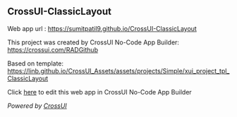 ## CrossUI-ClassicLayout
Web app url : https://sumitpatil9.github.io/CrossUI-ClassicLayout

This project was created by CrossUI No-Code App Builder: https://crossui.com/RADGithub

Based on template: https://linb.github.io/CrossUI_Assets/assets/projects/Simple/xui_project_tpl_ClassicLayout

Click [here](https://crossui.com/RADGithub/#!from=github&owner=sumitpatil9&repo=CrossUI-ClassicLayout) to edit this web app in CrossUI No-Code App Builder

<i>Powered by [CrossUI](https://crossui.com)</i>
